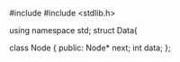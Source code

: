 #include <iostream>
#include <stdlib.h>

using namespace std;
struct Data{

class Node
{
public:
    Node* next;
    int data;
};
